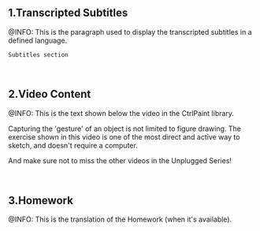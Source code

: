 ﻿<h2>1.Transcripted Subtitles</h2>
﻿@INFO: This is the paragraph used to display the transcripted subtitles in a defined language.

```
Subtitles section
```

﻿<br/><h2>2.Video Content</h2>
﻿@INFO: This is the text shown below the video in the CtrlPaint library.

Capturing the 'gesture' of an object is not limited to figure drawing. The exercise shown in this video is one of the most direct and active way to sketch, and doesn't require a computer.

And make sure not to miss the other videos in the Unplugged Series!

﻿<br/><h2>3.Homework</h2>
﻿@INFO: This is the translation of the Homework (when it's available).
